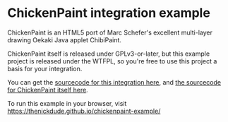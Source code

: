 # ChickenPaint integration example

ChickenPaint is an HTML5 port of Marc Schefer's excellent multi-layer drawing Oekaki Java applet ChibiPaint.

ChickenPaint itself is released under GPLv3-or-later, but this example project is released under the WTFPL, 
so you're free to use this project a basis for your integration.

You can get the [sourcecode for this integration here](https://github.com/thenickdude/chickenpaint-example),
and [the sourcecode for ChickenPaint itself here](https://github.com/thenickdude/chickenpaint).

To run this example in your browser, visit https://thenickdude.github.io/chickenpaint-example/